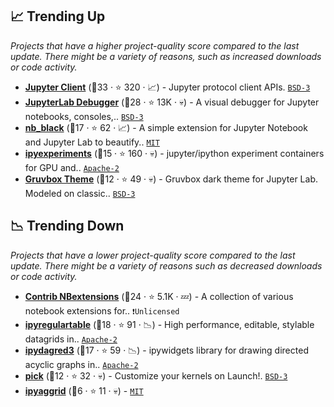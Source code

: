 ## 📈 Trending Up

_Projects that have a higher project-quality score compared to the last update. There might be a variety of reasons, such as increased downloads or code activity._

- <b><a href="https://github.com/jupyter/jupyter_client">Jupyter Client</a></b> (🥇33 ·  ⭐ 320 · 📈) - Jupyter protocol client APIs. <code><a href="http://bit.ly/3aKzpTv">BSD-3</a></code>
- <b><a href="https://github.com/jupyterlab/debugger">JupyterLab Debugger</a></b> (🥇28 ·  ⭐ 13K · 💀) - A visual debugger for Jupyter notebooks, consoles,.. <code><a href="http://bit.ly/3aKzpTv">BSD-3</a></code>
- <b><a href="https://github.com/dnanhkhoa/nb_black">nb_black</a></b> (🥈17 ·  ⭐ 62 · 📈) - A simple extension for Jupyter Notebook and Jupyter Lab to beautify.. <code><a href="http://bit.ly/34MBwT8">MIT</a></code>
- <b><a href="https://github.com/stas00/ipyexperiments">ipyexperiments</a></b> (🥉15 ·  ⭐ 160 · 💀) - jupyter/ipython experiment containers for GPU and.. <code><a href="http://bit.ly/3nYMfla">Apache-2</a></code>
- <b><a href="https://github.com/Rahlir/theme-gruvbox">Gruvbox Theme</a></b> (🥈12 ·  ⭐ 49 · 💀) - Gruvbox dark theme for Jupyter Lab. Modeled on classic.. <code><a href="http://bit.ly/3aKzpTv">BSD-3</a></code>

## 📉 Trending Down

_Projects that have a lower project-quality score compared to the last update. There might be a variety of reasons such as decreased downloads or code activity._

- <b><a href="https://github.com/ipython-contrib/jupyter_contrib_nbextensions">Contrib NBextensions</a></b> (🥈24 ·  ⭐ 5.1K · 💤) - A collection of various notebook extensions for.. <code>❗Unlicensed</code>
- <b><a href="https://github.com/finos/ipyregulartable">ipyregulartable</a></b> (🥉18 ·  ⭐ 91 · 📉) - High performance, editable, stylable datagrids in.. <code><a href="http://bit.ly/3nYMfla">Apache-2</a></code>
- <b><a href="https://github.com/timkpaine/ipydagred3">ipydagred3</a></b> (🥉17 ·  ⭐ 59 · 📉) - ipywidgets library for drawing directed acyclic graphs in.. <code><a href="http://bit.ly/3nYMfla">Apache-2</a></code>
- <b><a href="https://github.com/nteract/pick">pick</a></b> (🥉12 ·  ⭐ 32 · 💀) - Customize your kernels on Launch!. <code><a href="http://bit.ly/3aKzpTv">BSD-3</a></code>
- <b><a href="https://github.com/DGothrek/ipyaggrid">ipyaggrid</a></b> (🥉6 ·  ⭐ 11 · 💀) -  <code><a href="http://bit.ly/34MBwT8">MIT</a></code>

